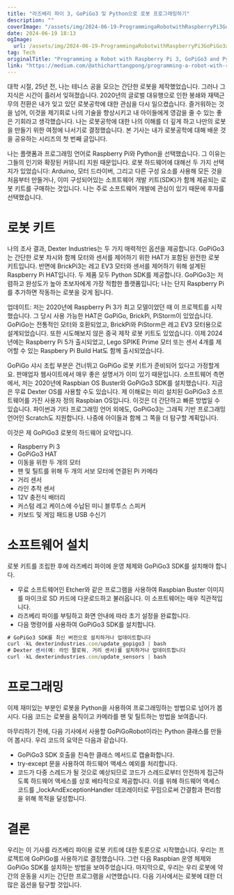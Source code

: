 ```yaml
---
title: "라즈베리 파이 3, GoPiGo3 및 Python으로 로봇 프로그래밍하기"
description: ""
coverImage: "/assets/img/2024-06-19-ProgrammingaRobotwithRaspberryPi3GoPiGo3andPython_0.png"
date: 2024-06-19 18:13
ogImage: 
  url: /assets/img/2024-06-19-ProgrammingaRobotwithRaspberryPi3GoPiGo3andPython_0.png
tag: Tech
originalTitle: "Programming a Robot with Raspberry Pi 3, GoPiGo3 and Python"
link: "https://medium.com/@athicharttangpong/programming-a-robot-with-raspberry-pi-3-gopigo3-and-python-592bd8e41530"
---
```



대학 시절, 25년 전, 나는 테니스 공을 모으는 간단한 로봇을 제작했었습니다. 그러나 그 지식은 시간이 흘러서 잊혀졌습니다. 2020년의 글로벌 대유행으로 인한 봉쇄와 재택근무의 전환은 내가 잊고 있던 로봇공학에 대한 관심을 다시 일으켰습니다. 즐거워하는 것을 넘어, 이것을 제기회로 나의 기술을 향상시키고 내 아이들에게 영감을 줄 수 있는 좋은 기회라고 생각했습니다. 나는 로봇공학에 대한 나의 이해를 더 깊게 하고 나만의 로봇을 만들기 위한 여정에 나서기로 결정했습니다. 본 기사는 내가 로봇공학에 대해 배운 것을 공유하는 시리즈의 첫 번째 글입니다.

나는 플랫폼과 프로그래밍 언어로 Raspberry Pi와 Python을 선택했습니다. 그 이유는 그들의 인기와 확장된 커뮤니티 지원 때문입니다. 로봇 하드웨어에 대해선 두 가지 선택지가 있었습니다: Arduino, 모터 드라이버, 그리고 다른 구성 요소를 사용해 모든 것을 처음부터 만들거나, 이미 구성되어있는 소프트웨어 개발 키트(SDK)가 함께 제공되는 로봇 키트를 구매하는 것입니다. 나는 주로 소프트웨어 개발에 관심이 있기 때문에 후자를 선택했습니다.

# 로봇 키트

나의 조사 결과, Dexter Industries는 두 가지 매력적인 옵션을 제공합니다. GoPiGo3는 간단한 로봇 챠시와 함께 모터와 센서를 제어하기 위한 HAT가 포함된 완전한 로봇 키트입니다. 반면에 BrickPi3는 레고 EV3 모터와 센서를 제어하기 위해 설계된 Raspberry Pi HAT입니다. 두 제품 모두 Python SDK를 제공합니다. GoPiGo3는 저렴하고 완성도가 높아 초보자에게 가장 적합한 플랫폼입니다; 나는 단지 Raspberry Pi를 추가하면 작동하는 로봇을 갖게 됩니다.

<div class="content-ad"></div>

업데이트: 저는 2020년에 Raspberry Pi 3가 최고 모델이었던 때 이 프로젝트를 시작했습니다. 그 당시 사용 가능한 HAT은 GoPiGo, BrickPi, PiStorm이 있었습니다. GoPiGo는 전통적인 모터와 호환되었고, BrickPi와 PiStorm은 레고 EV3 모터용으로 설계되었습니다. 또한 시도해보지 않은 중국 제작 로봇 키트도 있었습니다. 이제 2024년에는 Raspberry Pi 5가 출시되었고, Lego SPIKE Prime 모터 또는 센서 4개를 제어할 수 있는 Raspbery Pi Build Hat도 함께 출시되었습니다.

GoPiGo 샤시 조립 부분은 건너뛰고 GoPiGo 로봇 키트가 준비되어 있다고 가정할게요. 판매업자 웹사이트에서 매우 좋은 설명서가 이미 있기 때문입니다. 소프트웨어 측면에서, 저는 2020년에 Raspbian OS Buster와 GoPiGo3 SDK를 설치했습니다. 지금은 무료 Dexter OS를 사용할 수도 있습니다. 제 이해로는 미리 설치된 GoPiGo3 소프트웨어를 가진 사용자 정의 Raspbian OS입니다. 이것은 더 간단하고 빠른 방법일 수 있습니다. 파이썬과 기타 프로그래밍 언어 외에도, GoPiGo3는 그래픽 기반 프로그래밍 언어인 Scratch도 지원합니다. 나중에 아이들과 함께 그 쪽을 더 탐구할 계획입니다.

이것은 제 GoPiGo3 로봇의 하드웨어 요약입니다.

- Raspberry Pi 3
- GoPiGo3 HAT
- 이동을 위한 두 개의 모터
- 팬 및 틸트를 위해 두 개의 서보 모터에 연결된 Pi 카메라
- 거리 센서
- 라인 추적 센서
- 12V 충전식 배터리
- 커스텀 레고 케이스에 수납된 미니 블루투스 스피커
- 키보드 및 게임 패드용 USB 수신기

<div class="content-ad"></div>

# 소프트웨어 설치

로봇 키트를 조립한 후에 라즈베리 파이에 운영 체제와 GoPiGo3 SDK를 설치해야 합니다.

- 무료 소프트웨어인 Etcher와 같은 프로그램을 사용하여 Raspbian Buster 이미지를 마이크로 SD 카드에 다운로드하고 불러옵니다. 이 소프트웨어는 매우 직관적입니다.
- 라즈베리 파이를 부팅하고 화면 안내에 따라 초기 설정을 완료합니다.
- 다음 명령어를 사용하여 GoPiGo3 SDK를 설치합니다.

```js
# GoPiGo3 SDK를 최신 버전으로 설치하거나 업데이트합니다
curl -kL dexterindustries.com/update_gopigo3 | bash
# Dexter 센서(예: 라인 팔로워, 거리 센서)를 설치하거나 업데이트합니다
curl -kL dexterindustries.com/update_sensors | bash
```

<div class="content-ad"></div>

# 프로그래밍

이제 재미있는 부분인 로봇을 Python을 사용하여 프로그래밍하는 방법으로 넘어가 봅시다. 다음 코드는 로봇을 움직이고 카메라를 팬 및 틸트하는 방법을 보여줍니다.

마무리하기 전에, 다음 기사에서 사용할 GoPiGoRobot이라는 Python 클래스를 만들어 봅시다. 우리 코드의 요약은 다음과 같습니다.

- GoPiGo3 SDK 호출을 친숙한 클래스 메서드로 캡슐화합니다.
- try-except 문을 사용하여 하드웨어 액세스 예외를 처리합니다.
- 코드가 다중 스레드가 될 것으로 예상되므로 코드가 스레드로부터 안전하게 접근하도록 하드웨어 액세스를 상호 배타적으로 제공합니다. 이를 위해 하드웨어 액세스 코드를 _lockAndExceptionHandler 데코레이터로 꾸밈으로써 간결함과 편리함을 위해 목적을 달성합니다.

<div class="content-ad"></div>

# 결론

우리는 이 기사를 라즈베리 파이용 로봇 키트에 대한 토론으로 시작했습니다. 우리는 프로젝트에 GoPiGo를 사용하기로 결정했습니다. 그런 다음 Raspbian 운영 체제와 GoPiGo SDK를 설치하는 방법을 보여주었습니다. 마지막으로, 우리는 우리 로봇에 약간의 운동을 시키는 간단한 프로그램을 시연했습니다. 다음 기사에서는 로봇에 대한 더 많은 옵션을 탐구할 것입니다.